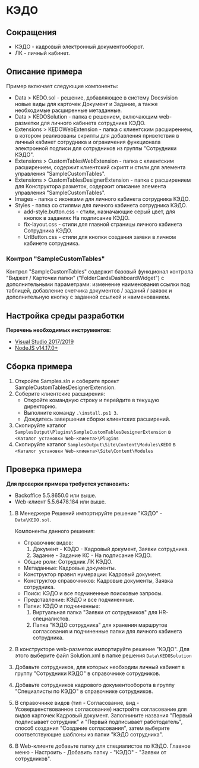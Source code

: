 # КЭДО

## Сокращения

* КЭДО - кадровый электронный документооборот.
* ЛК - личный кабинет.

## Описание примера

Пример включает следующие компоненты: 
- Data > KEDO.sol - решение, добавляющее в систему Docsvision новые виды для карточек Документ и Задание, а также необходимые расширенные метаданные.
- Data > KEDOSolution - папка с решением, включающим web-разметки для личного кабинета сотрудника КЭДО.
- Extensions > KEDOWebExtension - папка с клиентским расширением, в котором реализованы скрипты для добавления приветствия в личный кабинет сотрудника и ограничения функционала электронной подписи для сотрудников из группы "Сотрудники КЭДО".
- Extensions > CustomTablesWebExtension - папка с клиентским расширением, содержит клиентский скрипт и стили для элемента управления "SampleCustomTables".
- Extensions > CustomTablesDesignerExtension - папка с расширением для Конструктора разметок, содержит описание элемента управления "SampleCustomTables".
- Images - папка с иконками для личного кабинета сотрудника КЭДО.
- Styles - папка со стилями для личного кабинета сотрудника КЭДО.
  - add-style.button.css - стили, назначающие серый цвет, для кнопок в заданиях На подписание КЭДО.
  - fix-layout.css - стили для главной страницы личного кабинета Сотрудника КЭДО.
  - UrlButton.css - стили для кнопки создания заявки в личном кабинете сотрудника.

### Контрол "SampleCustomTables"
Контрол "SampleCustomTables" содержит базовый функционал контрола "Виджет / Карточки папки" ("FolderCardsDashboardWidget") с дополнительными параметрами: изменение наименования ссылки под таблицей, добавление счетчика документов / заданий / заявок и дополнительную кнопку с заданной ссылкой и наименованием.

## Настройка среды разработки

**Перечень необходимых инструментов:** 
* [Visual Studio 2017/2019](https://www.visualstudio.com)
* [NodeJS v14.17.0+](https://nodejs.org/en/)

## Сборка примера
1. Откройте Samples.sln и соберите проект SampleCustomTablesDesignerExtension.
2. Соберите клиентские расширения:
   - Откройте командную строку и перейдите в текущую директорию.
   - Выполните команду `.\install.ps1 3`.
   - Дождитесь завершения сборки клиентских расширений. 
3. Скопируйте каталог `SamplesOutput\Plugins\SampleCustomTablesDesignerExtension` в `<Каталог установки Web-клиента>\Plugins`
4. Скопируйте каталог `SamplesOutput\Site\Content\Modules\KEDO` в `<Каталог установки Web-клиента>\Site\Content\Modules`

## Проверка примера

**Для проверки примера требуется установить:**
*  Backoffice 5.5.8650.0 или выше.
*  Web-клиент 5.5.6478.184 или выше.

1. В Менеджере Решений импортируйте решение "КЭДО" - `Data\KEDO.sol`.

    Компоненты данного решения:
    - Справочник видов: 
		1. Документ - КЭДО - Кадровый документ, Заявки сотрудника.
		2. Задание - Задание КС - На подписание КЭДО.
    - Общие роли: Сотрудник ЛК КЭДО.
    - Метаданные: Кадровые документы.
    - Конструктор правил нумерации: Кадровый документ.
    - Конструктор справочников: Кадровые документы, Заявка сотрудника.
    - Поиск: КЭДО и все подчиненные поисковые запросы.
    - Представление: КЭДО и все подчиненные.
    - Папки: КЭДО и подчиненные:
        1. Виртуальная папка "Заявки от сотрудников" для HR-специалистов.
        2. Папка "КЭДО сотрудника" для хранения маршрутов согласования и подчиненные папки для личного кабинета сотрудника.

2. В конструкторе web-разметок импортируйте решение "КЭДО". Для этого выберите файл Solution.xml в папке решения `Data\KEDOSolution`
 
3. Добавьте сотрудников, для которых необходим личный кабинет в группу "Сотрудники КЭДО" в справочнике сотрудников.

4. Добавьте сотрудников кадрового документооборота в группу "Cпециалисты по КЭДО" в справочнике сотрудников.

5. В справочнике видов (тип - Согласование, вид - Усовершенствованное согласование) настройте согласование для видов карточек Кадровый документ. Заполнините названия "Первый подписывает сотрудник" и "Первый подписывает работодатель", способ создания "Создание согласования", затем выберите соответствующие шаблоны из папки "КЭДО сотрудника".

6. В Web-клиенте добавьте папку для специалистов по КЭДО. Главное меню - Настроить - Добавить папку - "КЭДО" - "Заявки от сотрудников".
